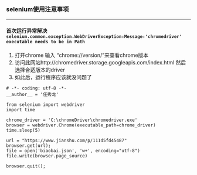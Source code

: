 
### selenium使用注意事项

------

#### 首次运行异常解决`selenium.common.exception.WebDriverException:Message:'chromedriver' executable needs to be in Path`

1. 打开chrome 输入 “chrome://version/”来查看chrome版本
2. 访问此网站http://chromedriver.storage.googleapis.com/index.html   然后选择合适版本的driver 
3. 如此后，运行程序应该就没问题了

```
# -*- coding: utf-8 -*-
__author__ = '任秀龙'

from selenium import webdriver
import time

chrome_driver = 'C:\chromeDriver\chromedriver.exe'
browser = webdriver.Chrome(executable_path=chrome_driver)
time.sleep(5)

url = "https://www.jianshu.com/p/111d5fd45487"
browser.get(url);
file = open('biaobai.json', 'w+', encoding="utf-8")
file.write(browser.page_source)

browser.quit();
```
